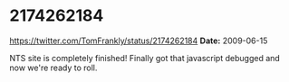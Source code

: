 # 2174262184
https://twitter.com/TomFrankly/status/2174262184
**Date:** 2009-06-15

NTS site is completely finished! Finally got that javascript debugged and now we're ready to roll.
